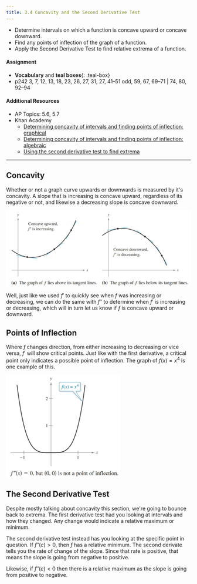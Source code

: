 ```yaml
---
title: 3.4 Concavity and the Second Derivative Test
---
```



- Determine intervals on which a function is concave upward or concave downward.
- Find any points of inflection of the graph of a function.
- Apply the Second Derivative Test to find relative extrema of a function.

#### Assignment

- **Vocabulary** and **teal boxes**{: .teal-box}
- p242 3, 7, 12, 13, 18, 23, 26, 27, 31, 27, 41–51 odd, 59, 67, 69–71 \| 74, 80, 92–94

#### Additional Resources

- AP Topics: 5.6, 5.7
- Khan Academy
  - [Determining concavity of intervals and finding points of inflection: graphical](https://www.khanacademy.org/math/ap-calculus-ab/ab-diff-analytical-applications-new/ab-5-6a/v/concavity-concave-upwards-and-concave-downwards-intervals)
  - [Determining concavity of intervals and finding points of inflection: algebraic](https://www.khanacademy.org/math/ap-calculus-ab/ab-diff-analytical-applications-new/ab-5-6b/v/analyzing-concavity-algebraically)
  - [Using the second derivative test to find extrema](https://www.khanacademy.org/math/ap-calculus-ab/ab-diff-analytical-applications-new/ab-5-7/v/second-derivative-test)

---

## Concavity

Whether or not a graph curve upwards or downwards is measured by it's concavity. A slope that is increasing is concave upward, regardless of its negative or not, and likewise a decreasing slope is concave downward.

![Concavity up versus down](../img/3.4-concavity.png)

Well, just like we used $f'$ to quickly see when $f$ was increasing or decreasing, we can do the same with $f''$ to determine when $f'$ is increasing or decreasing, which will in turn let us know if $f$ is concave upward or downward.

## Points of Inflection

Where $f$ changes direction, from either increasing to decreasing or vice versa, $f'$ will show critical points. Just like with the first derivative, a critical point only indicates a possible point of inflection. The graph of $f(x)=x^4$ is one example of this.

![No inflection point](../img/3.4-false-inflection.png)

## The Second Derivative Test

Despite mostly talking about concavity this section, we're going to bounce back to extrema. The first derivative test had you looking at intervals and how they changed. Any change would indicate a relative maximum or minimum.

The second derivative test instead has you looking at the specific point in question. If $f''(c) > 0$, then $f$ has a relative minimum. The second derivate tells you the rate of change of the slope. Since that rate is positive, that means the slope is going from negative to positive.

Likewise, if $f''(c) < 0$ then there is a relative maximum as the slope is going from positive to negative.

